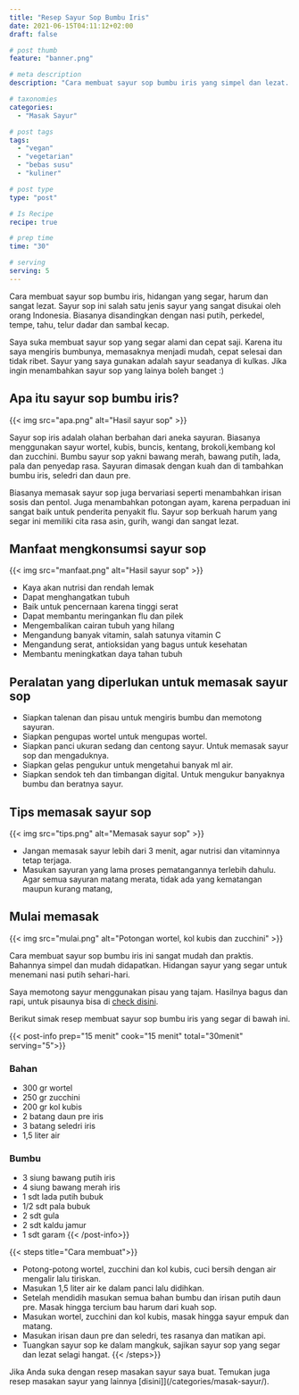 ```yaml
---
title: "Resep Sayur Sop Bumbu Iris"
date: 2021-06-15T04:11:12+02:00
draft: false

# post thumb
feature: "banner.png"

# meta description
description: "Cara membuat sayur sop bumbu iris yang simpel dan lezat. Membuat masakan rumahan ini sangat mudah, tinggal cemplung-cempung, rebus dan selesai."

# taxonomies
categories:
  - "Masak Sayur"

# post tags
tags:
  - "vegan"
  - "vegetarian"
  - "bebas susu"
  - "kuliner"

# post type
type: "post"

# Is Recipe
recipe: true

# prep time
time: "30"

# serving
serving: 5
---
```

Cara membuat sayur sop bumbu iris, hidangan yang segar, harum dan sangat lezat. Sayur sop ini salah satu jenis sayur yang sangat disukai oleh orang Indonesia. Biasanya disandingkan dengan nasi putih, perkedel, tempe, tahu, telur dadar dan sambal kecap.

Saya suka membuat sayur sop yang segar alami dan cepat saji. Karena itu saya mengiris bumbunya, memasaknya menjadi mudah, cepat selesai dan tidak ribet. Sayur yang saya gunakan adalah sayur seadanya di kulkas. Jika ingin menambahkan sayur sop yang lainya boleh banget :)

## Apa itu sayur sop bumbu iris?

{{< img src="apa.png" alt="Hasil sayur sop" >}}

Sayur sop iris adalah olahan berbahan dari aneka sayuran. Biasanya menggunakan sayur wortel, kubis, buncis, kentang, brokoli,kembang kol dan zucchini. Bumbu sayur sop yakni bawang merah, bawang putih, lada, pala dan penyedap rasa. Sayuran dimasak dengan kuah dan di tambahkan bumbu iris, seledri dan daun pre.

Biasanya memasak sayur sop juga bervariasi seperti menambahkan irisan sosis dan pentol. Juga menambahkan potongan ayam, karena perpaduan ini sangat baik untuk penderita penyakit flu. Sayur sop berkuah harum yang segar ini memiliki cita rasa asin, gurih, wangi dan sangat lezat.

## Manfaat mengkonsumsi sayur sop

{{< img src="manfaat.png" alt="Hasil sayur sop" >}}

-   Kaya akan nutrisi dan rendah lemak
-   Dapat menghangatkan tubuh
-   Baik untuk pencernaan karena tinggi serat
-   Dapat membantu meringankan flu dan pilek
-   Mengembalikan cairan tubuh yang hilang
-   Mengandung banyak vitamin, salah satunya vitamin C
-   Mengandung serat, antioksidan yang bagus untuk kesehatan
-   Membantu meningkatkan daya tahan tubuh

## Peralatan yang diperlukan untuk memasak sayur sop

-   Siapkan talenan dan pisau untuk mengiris bumbu dan memotong sayuran.
-   Siapkan pengupas wortel untuk mengupas wortel.
-   Siapkan panci ukuran sedang dan centong sayur. Untuk memasak sayur sop dan mengaduknya.
-   Siapkan gelas pengukur untuk mengetahui banyak ml air.
-   Siapkan sendok teh dan timbangan digital. Untuk mengukur banyaknya bumbu dan beratnya sayur.

## Tips memasak sayur sop

{{< img src="tips.png" alt="Memasak sayur sop" >}}

-   Jangan memasak sayur lebih dari 3 menit, agar nutrisi dan vitaminnya tetap terjaga.
-   Masukan sayuran yang lama proses pematangannya terlebih dahulu. Agar semua sayuran matang merata, tidak ada yang kematangan maupun kurang matang,

## Mulai memasak

{{< img src="mulai.png" alt="Potongan wortel, kol kubis dan zucchini" >}}

Cara membuat sayur sop bumbu iris ini sangat mudah dan praktis. Bahannya simpel dan mudah didapatkan. Hidangan sayur yang segar untuk menemani nasi putih sehari-hari.

Saya memotong sayur menggunakan pisau yang tajam. Hasilnya bagus dan rapi, untuk pisaunya bisa di [check disini](https://s.click.aliexpress.com/e/_ABJJqr).

Berikut simak resep membuat sayur sop bumbu iris yang segar di bawah ini.

{{< post-info prep="15 menit" cook="15 menit" total="30menit" serving="5">}}

### Bahan

-   300 gr wortel
-   250 gr zucchini
-   200 gr kol kubis
-   2 batang daun pre iris
-   3 batang seledri iris
-   1,5 liter air

### Bumbu

-   3 siung bawang putih iris
-   4 siung bawang merah iris
-   1 sdt lada putih bubuk
-   1/2 sdt pala bubuk
-   2 sdt gula
-   2 sdt kaldu jamur
-   1 sdt garam
{{< /post-info>}}

{{< steps title="Cara membuat">}}
-   Potong-potong wortel, zucchini dan kol kubis, cuci bersih dengan air mengalir lalu tiriskan.
-   Masukan 1,5 liter air ke dalam panci lalu didihkan.
-   Setelah mendidih masukan semua bahan bumbu dan irisan putih daun pre. Masak hingga tercium bau harum dari kuah sop.
-   Masukan wortel, zucchini dan kol kubis, masak hingga sayur empuk dan matang.
-   Masukan irisan daun pre dan seledri, tes rasanya dan matikan api.
-   Tuangkan sayur sop ke dalam mangkuk, sajikan sayur sop yang segar dan lezat selagi hangat.
{{< /steps>}}

Jika Anda suka dengan resep masakan sayur saya buat. Temukan juga resep masakan sayur yang lainnya \[disini\]\](/categories/masak-sayur/).